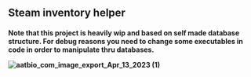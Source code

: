 <h2>Steam inventory helper

<h4>Note that this project is heavily wip and based on self made database structure. For debug reasons you need to change some executables 
in code in order to manipulate thru databases.


![aatbio_com_image_export_Apr_13_2023 (1)](https://user-images.githubusercontent.com/85412627/231754350-fcb2dbb9-9268-408a-a1ac-f10df8f57b04.png)










